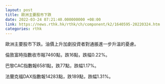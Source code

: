 ```yaml
---
layout: post
title: 歐洲主要股市下跌
date: 2022-03-24 07:21:40.000000000 +08:00
link: https://news.rthk.hk/rthk/ch/component/k2/1640595-20220324.htm
categories: rthk
---
```


歐洲主要股市下跌。油價上升加劇投資者對通脹進一步升溫的憂慮。

倫敦富時指數收市報7460點，跌16點，跌幅0.22%。

巴黎CAC指數報6581點，跌77點，跌幅1.17%。

法蘭克福DAX指數報14283點，跌189點，跌幅1.31%。
